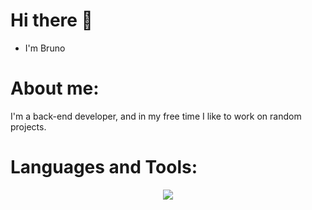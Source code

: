 
<!-- welcome message -->  
# Hi there 👋
- I'm Bruno

# About me:

I'm a back-end developer, and in my free time I like to work on random projects.

# Languages and Tools:

<p align="center">
  <a href="https://skillicons.dev">
    <img src="https://skillicons.dev/icons?i=git,js,ts,lua,postgre,nodejs,mysql,vscode" />
  </a>
</p>
